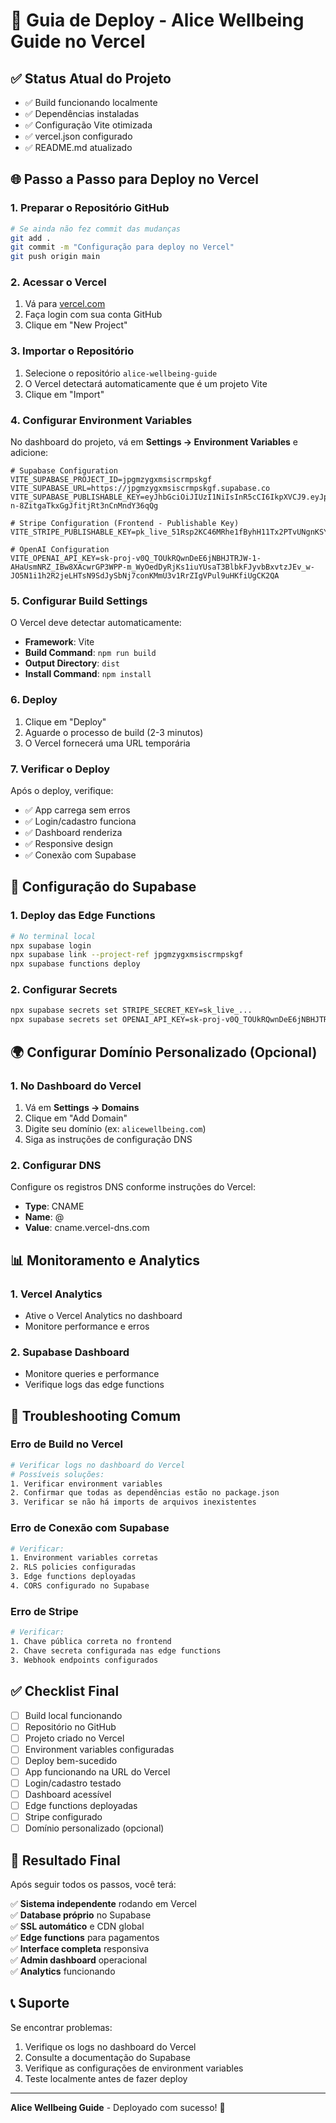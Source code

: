 # 🚀 Guia de Deploy - Alice Wellbeing Guide no Vercel

## ✅ Status Atual do Projeto

- ✅ Build funcionando localmente
- ✅ Dependências instaladas
- ✅ Configuração Vite otimizada
- ✅ vercel.json configurado
- ✅ README.md atualizado

## 🌐 Passo a Passo para Deploy no Vercel

### 1. Preparar o Repositório GitHub

```bash
# Se ainda não fez commit das mudanças
git add .
git commit -m "Configuração para deploy no Vercel"
git push origin main
```

### 2. Acessar o Vercel

1. Vá para [vercel.com](https://vercel.com)
2. Faça login com sua conta GitHub
3. Clique em "New Project"

### 3. Importar o Repositório

1. Selecione o repositório `alice-wellbeing-guide`
2. O Vercel detectará automaticamente que é um projeto Vite
3. Clique em "Import"

### 4. Configurar Environment Variables

No dashboard do projeto, vá em **Settings → Environment Variables** e adicione:

```env
# Supabase Configuration
VITE_SUPABASE_PROJECT_ID=jpgmzygxmsiscrmpskgf
VITE_SUPABASE_URL=https://jpgmzygxmsiscrmpskgf.supabase.co
VITE_SUPABASE_PUBLISHABLE_KEY=eyJhbGciOiJIUzI1NiIsInR5cCI6IkpXVCJ9.eyJpc3MiOiJzdXBhYmFzZSIsInJlZiI6ImpwZ216eWd4bXNpc2NybXBza2dmIiwicm9sZSI6ImFub24iLCJpYXQiOjE3NTU1MjIzNzUsImV4cCI6MjA3MTA5ODM3NX0.WBOy5nzfL-n-8ZitgaTkxGgJfitjRt3nCnMndY36qQg

# Stripe Configuration (Frontend - Publishable Key)
VITE_STRIPE_PUBLISHABLE_KEY=pk_live_51Rsp2KC46MRhe1fByhH11Tx2PTvUNgnKSY7Al0R87XArm9C0zulZICONmaefbST0OiAanxmwL1GPlTVncpsiRFSj00L5Ysc42a

# OpenAI Configuration
VITE_OPENAI_API_KEY=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
```

### 5. Configurar Build Settings

O Vercel deve detectar automaticamente:
- **Framework**: Vite
- **Build Command**: `npm run build`
- **Output Directory**: `dist`
- **Install Command**: `npm install`

### 6. Deploy

1. Clique em "Deploy"
2. Aguarde o processo de build (2-3 minutos)
3. O Vercel fornecerá uma URL temporária

### 7. Verificar o Deploy

Após o deploy, verifique:

- ✅ App carrega sem erros
- ✅ Login/cadastro funciona
- ✅ Dashboard renderiza
- ✅ Responsive design
- ✅ Conexão com Supabase

## 🔧 Configuração do Supabase

### 1. Deploy das Edge Functions

```bash
# No terminal local
npx supabase login
npx supabase link --project-ref jpgmzygxmsiscrmpskgf
npx supabase functions deploy
```

### 2. Configurar Secrets

```bash
npx supabase secrets set STRIPE_SECRET_KEY=sk_live_...
npx supabase secrets set OPENAI_API_KEY=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
```

## 🌍 Configurar Domínio Personalizado (Opcional)

### 1. No Dashboard do Vercel

1. Vá em **Settings → Domains**
2. Clique em "Add Domain"
3. Digite seu domínio (ex: `alicewellbeing.com`)
4. Siga as instruções de configuração DNS

### 2. Configurar DNS

Configure os registros DNS conforme instruções do Vercel:
- **Type**: CNAME
- **Name**: @
- **Value**: cname.vercel-dns.com

## 📊 Monitoramento e Analytics

### 1. Vercel Analytics

- Ative o Vercel Analytics no dashboard
- Monitore performance e erros

### 2. Supabase Dashboard

- Monitore queries e performance
- Verifique logs das edge functions

## 🐛 Troubleshooting Comum

### Erro de Build no Vercel

```bash
# Verificar logs no dashboard do Vercel
# Possíveis soluções:
1. Verificar environment variables
2. Confirmar que todas as dependências estão no package.json
3. Verificar se não há imports de arquivos inexistentes
```

### Erro de Conexão com Supabase

```bash
# Verificar:
1. Environment variables corretas
2. RLS policies configuradas
3. Edge functions deployadas
4. CORS configurado no Supabase
```

### Erro de Stripe

```bash
# Verificar:
1. Chave pública correta no frontend
2. Chave secreta configurada nas edge functions
3. Webhook endpoints configurados
```

## ✅ Checklist Final

- [ ] Build local funcionando
- [ ] Repositório no GitHub
- [ ] Projeto criado no Vercel
- [ ] Environment variables configuradas
- [ ] Deploy bem-sucedido
- [ ] App funcionando na URL do Vercel
- [ ] Login/cadastro testado
- [ ] Dashboard acessível
- [ ] Edge functions deployadas
- [ ] Stripe configurado
- [ ] Domínio personalizado (opcional)

## 🎯 Resultado Final

Após seguir todos os passos, você terá:

✅ **Sistema independente** rodando em Vercel  
✅ **Database próprio** no Supabase  
✅ **SSL automático** e CDN global  
✅ **Edge functions** para pagamentos  
✅ **Interface completa** responsiva  
✅ **Admin dashboard** operacional  
✅ **Analytics** funcionando  

## 📞 Suporte

Se encontrar problemas:

1. Verifique os logs no dashboard do Vercel
2. Consulte a documentação do Supabase
3. Verifique as configurações de environment variables
4. Teste localmente antes de fazer deploy

---

**Alice Wellbeing Guide** - Deployado com sucesso! 🚀
